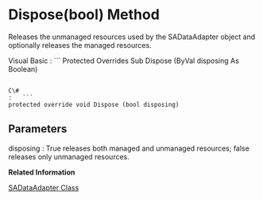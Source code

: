 <!-- loio3c14f6846c5f10148e07d81b398e573c -->

# Dispose\(bool\) Method

Releases the unmanaged resources used by the SADataAdapter object and optionally releases the managed resources.



Visual Basic
:   ```
Protected Overrides Sub Dispose (ByVal disposing As Boolean)
```

C\#
:   ```
protected override void Dispose (bool disposing)
```



## Parameters

disposing
:   True releases both managed and unmanaged resources; false releases only unmanaged resources.

**Related Information**  


[SADataAdapter Class](sadataadapter-class-3c15f91.md "Represents a set of commands and a database connection used to fill a System.Data.DataSet and to update a database.")

